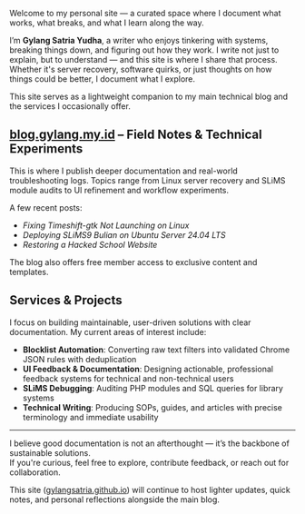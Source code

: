 
Welcome to my personal site — a curated space where I document what works, what breaks, and what I learn along the way.

I’m **Gylang Satria Yudha**, a writer who enjoys tinkering with systems, breaking things down, and figuring out how they work. I write not just to explain, but to understand — and this site is where I share that process. Whether it's server recovery, software quirks, or just thoughts on how things could be better, I document what I explore.

This site serves as a lightweight companion to my main technical blog and the services I occasionally offer.

## [blog.gylang.my.id](https://blog.gylang.my.id) – Field Notes & Technical Experiments

This is where I publish deeper documentation and real-world troubleshooting logs. Topics range from Linux server recovery and SLiMS module audits to UI refinement and workflow experiments.

A few recent posts:

- *Fixing Timeshift-gtk Not Launching on Linux*  
- *Deploying SLiMS9 Bulian on Ubuntu Server 24.04 LTS*  
- *Restoring a Hacked School Website*

The blog also offers free member access to exclusive content and templates.

## Services & Projects

I focus on building maintainable, user-driven solutions with clear documentation. My current areas of interest include:

- **Blocklist Automation**: Converting raw text filters into validated Chrome JSON rules with deduplication  
- **UI Feedback & Documentation**: Designing actionable, professional feedback systems for technical and non-technical users  
- **SLiMS Debugging**: Auditing PHP modules and SQL queries for library systems  
- **Technical Writing**: Producing SOPs, guides, and articles with precise terminology and immediate usability

---

I believe good documentation is not an afterthought — it’s the backbone of sustainable solutions.  
If you're curious, feel free to explore, contribute feedback, or reach out for collaboration.

This site ([gylangsatria.github.io](https://gylangsatria.github.io)) will continue to host lighter updates, quick notes, and personal reflections alongside the main blog.